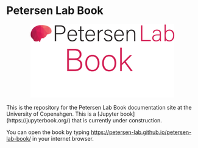 # Petersen Lab Book
<p align="center" width="100%">
    <img width="75%" src="logo.png">
</p>
This is the repository for the Petersen Lab Book documentation site at the University of Copenahgen. This is a [Jupyter book](https://jupyterbook.org/) that is currently under construction.

You can open the book by typing https://petersen-lab.github.io/petersen-lab-book/ in your internet browser.